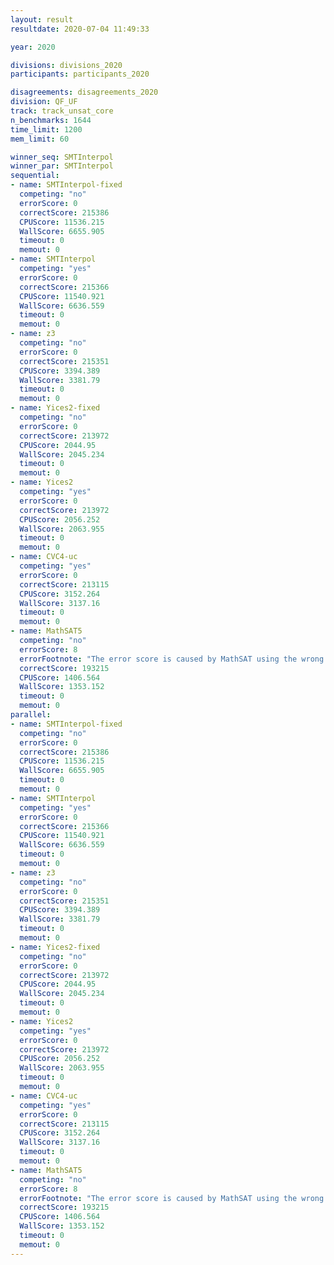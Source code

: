 ```yaml
---
layout: result
resultdate: 2020-07-04 11:49:33

year: 2020

divisions: divisions_2020
participants: participants_2020

disagreements: disagreements_2020
division: QF_UF
track: track_unsat_core
n_benchmarks: 1644
time_limit: 1200
mem_limit: 60

winner_seq: SMTInterpol
winner_par: SMTInterpol
sequential:
- name: SMTInterpol-fixed
  competing: "no"
  errorScore: 0
  correctScore: 215386
  CPUScore: 11536.215
  WallScore: 6655.905
  timeout: 0
  memout: 0
- name: SMTInterpol
  competing: "yes"
  errorScore: 0
  correctScore: 215366
  CPUScore: 11540.921
  WallScore: 6636.559
  timeout: 0
  memout: 0
- name: z3
  competing: "no"
  errorScore: 0
  correctScore: 215351
  CPUScore: 3394.389
  WallScore: 3381.79
  timeout: 0
  memout: 0
- name: Yices2-fixed
  competing: "no"
  errorScore: 0
  correctScore: 213972
  CPUScore: 2044.95
  WallScore: 2045.234
  timeout: 0
  memout: 0
- name: Yices2
  competing: "yes"
  errorScore: 0
  correctScore: 213972
  CPUScore: 2056.252
  WallScore: 2063.955
  timeout: 0
  memout: 0
- name: CVC4-uc
  competing: "yes"
  errorScore: 0
  correctScore: 213115
  CPUScore: 3152.264
  WallScore: 3137.16
  timeout: 0
  memout: 0
- name: MathSAT5
  competing: "no"
  errorScore: 8
  errorFootnote: "The error score is caused by MathSAT using the wrong names in the unsat core output (syntactic problems).  It does not indicate an unsoundness."
  correctScore: 193215
  CPUScore: 1406.564
  WallScore: 1353.152
  timeout: 0
  memout: 0
parallel:
- name: SMTInterpol-fixed
  competing: "no"
  errorScore: 0
  correctScore: 215386
  CPUScore: 11536.215
  WallScore: 6655.905
  timeout: 0
  memout: 0
- name: SMTInterpol
  competing: "yes"
  errorScore: 0
  correctScore: 215366
  CPUScore: 11540.921
  WallScore: 6636.559
  timeout: 0
  memout: 0
- name: z3
  competing: "no"
  errorScore: 0
  correctScore: 215351
  CPUScore: 3394.389
  WallScore: 3381.79
  timeout: 0
  memout: 0
- name: Yices2-fixed
  competing: "no"
  errorScore: 0
  correctScore: 213972
  CPUScore: 2044.95
  WallScore: 2045.234
  timeout: 0
  memout: 0
- name: Yices2
  competing: "yes"
  errorScore: 0
  correctScore: 213972
  CPUScore: 2056.252
  WallScore: 2063.955
  timeout: 0
  memout: 0
- name: CVC4-uc
  competing: "yes"
  errorScore: 0
  correctScore: 213115
  CPUScore: 3152.264
  WallScore: 3137.16
  timeout: 0
  memout: 0
- name: MathSAT5
  competing: "no"
  errorScore: 8
  errorFootnote: "The error score is caused by MathSAT using the wrong names in the unsat core output (syntactic problems).  It does not indicate an unsoundness."
  correctScore: 193215
  CPUScore: 1406.564
  WallScore: 1353.152
  timeout: 0
  memout: 0
---
```

